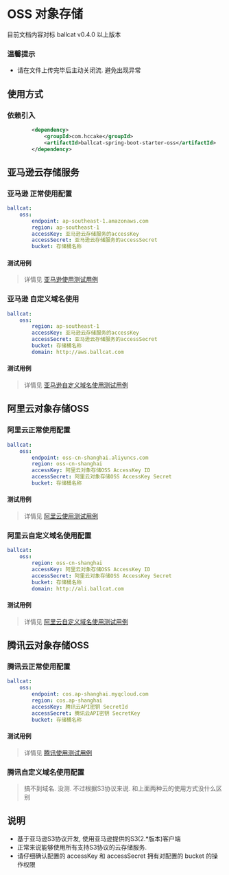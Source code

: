 # OSS 对象存储

目前文档内容对标 ballcat v0.4.0 以上版本

### 温馨提示
- 请在文件上传完毕后主动关闭流. 避免出现异常

## 使用方式
### 依赖引入
```xml
		<dependency>
			<groupId>com.hccake</groupId>
			<artifactId>ballcat-spring-boot-starter-oss</artifactId>
		</dependency>
```

## 亚马逊云存储服务
### 亚马逊 正常使用配置
```yaml
ballcat:
	oss:
		endpoint: ap-southeast-1.amazonaws.com
		region: ap-southeast-1
		accessKey: 亚马逊云存储服务的accessKey
		accessSecret: 亚马逊云存储服务的accessSecret
		bucket: 存储桶名称
```

#### 测试用例
> 详情见 [亚马逊使用测试用例](https://github.com/ballcat-projects/ballcat/blob/master/ballcat-starters/ballcat-spring-boot-starter-oss/src/test/java/com/ballcat/startes/oss/test/OssTest.java#L119)

### 亚马逊 自定义域名使用

```yaml
ballcat:
	oss:
		region: ap-southeast-1
		accessKey: 亚马逊云存储服务的accessKey
		accessSecret: 亚马逊云存储服务的accessSecret
		bucket: 存储桶名称
		domain: http://aws.ballcat.com
```

#### 测试用例

> 详情见 [亚马逊自定义域名使用测试用例](https://github.com/ballcat-projects/ballcat/blob/master/ballcat-starters/ballcat-spring-boot-starter-oss/src/test/java/com/ballcat/startes/oss/test/OssTest.java#L144)

## 阿里云对象存储OSS
### 阿里云正常使用配置
```yaml
ballcat:
	oss:
		endpoint: oss-cn-shanghai.aliyuncs.com	
		region: oss-cn-shanghai
		accessKey: 阿里云对象存储OSS AccessKey ID
		accessSecret: 阿里云对象存储OSS AccessKey Secret
		bucket: 存储桶名称
```

#### 测试用例
> 详情见 [阿里云使用测试用例](https://github.com/ballcat-projects/ballcat/blob/master/ballcat-starters/ballcat-spring-boot-starter-oss/src/test/java/com/ballcat/startes/oss/test/OssTest.java#L27)

### 阿里云自定义域名使用配置
```yaml
ballcat:
	oss:
		region: oss-cn-shanghai
		accessKey: 阿里云对象存储OSS AccessKey ID
		accessSecret: 阿里云对象存储OSS AccessKey Secret
		bucket: 存储桶名称
        domain: http://ali.ballcat.com
```

#### 测试用例
> 详情见 [阿里云自定义域名使用测试用例](https://github.com/ballcat-projects/ballcat/blob/master/ballcat-starters/ballcat-spring-boot-starter-oss/src/test/java/com/ballcat/startes/oss/test/OssTest.java#L62)

## 腾讯云对象存储OSS
### 腾讯云正常使用配置
```yaml
ballcat:
	oss:
		endpoint: cos.ap-shanghai.myqcloud.com
		region: cos.ap-shanghai
		accessKey: 腾讯云API密钥 SecretId
		accessSecret: 腾讯云API密钥 SecretKey
		bucket: 存储桶名称
```

#### 测试用例
> 详情见 [腾讯使用测试用例](https://github.com/ballcat-projects/ballcat/blob/master/ballcat-starters/ballcat-spring-boot-starter-oss/src/test/java/com/ballcat/startes/oss/test/OssTest.java#L93)

### 腾讯自定义域名使用配置
> 搞不到域名. 没测. 不过根据S3协议来说. 和上面两种云的使用方式没什么区别

## 说明
- 基于亚马逊S3协议开发, 使用亚马逊提供的S3(2.\*版本)客户端
- 正常来说能够使用所有支持S3协议的云存储服务.
- 请仔细确认配置的 accessKey 和 accessSecret 拥有对配置的 bucket 的操作权限